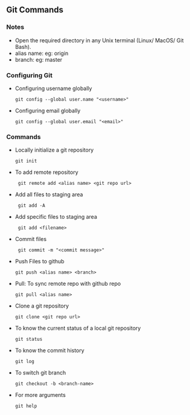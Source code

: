 ## Git Commands ##

### Notes ###
    
* Open the required directory in any Unix terminal (Linux/ MacOS/ Git Bash).
* alias name: eg: origin
* branch: eg: master


### Configuring Git ###

* Configuring username globally

      git config --global user.name "<username>"

* Configuring email globally

      git config --global user.email "<email>"

### Commands ###

 * Locally initialize a git repository

       git init
       
 * To add remote repository

        git remote add <alias name> <git repo url> 
       
 * Add all files to staging area
 
        git add -A
        
 * Add specific files to staging area
 
        git add <filename>
        
 * Commit files
        
        git commit -m "<commit message>"
        
  * Push Files to github
  
        git push <alias name> <branch>
        
  * Pull: To sync remote repo with github repo
  
        git pull <alias name>
      
  * Clone a git repository
  
        git clone <git repo url>

  * To know the current status of a local git repository
  
        git status
        
  * To know the commit history

        git log
        
  * To switch git branch

        git checkout -b <branch-name>
  
  * For more arguments
  
        git help
